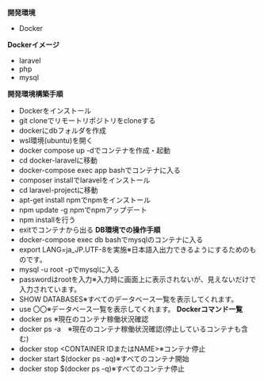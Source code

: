  **開発環境**
- Docker

**Dockerイメージ**
- laravel
- php
- mysql

**開発環境構築手順**
- Dockerをインストール
- git cloneでリモートリポジトリをcloneする
- dockerにdbフォルダを作成
- wsl環境(ubuntu)を開く
- docker compose up -dでコンテナを作成・起動
- cd docker-laravelに移動
- docker-compose exec app bashでコンテナに入る
- composer installでlaravelをインストール
- cd laravel-projectに移動
- apt-get install npmでnpmをインストール
- npm update -g npmでnpmアップデート
- npm installを行う
- exitでコンテナから出る
**DB環境での操作手順**
- docker-compose exec db bashでmysqlのコンテナに入る
- export LANG=ja_JP.UTF-8を実施※日本語入出力できるようにするためのものです。
- mysql -u root -pでmysqlに入る
- passwordはrootを入力※入力時に画面上に表示されないが、見えないだけで入力されています。
- SHOW DATABASES※すべてのデータベース一覧を表示してくれます。
- use 〇〇※データベース一覧を表示してくれます。
**Dockerコマンド一覧**
- docker ps ※現在のコンテナ稼働状況確認
- docker ps -a　※現在のコンテナ稼働状況確認(停止しているコンテナも含む)
- docker stop <CONTAINER IDまたはNAME>※コンテナ停止
- docker start $(docker ps -aq)※すべてのコンテナ開始
- docker stop $(docker ps -q)※すべてのコンテナ停止